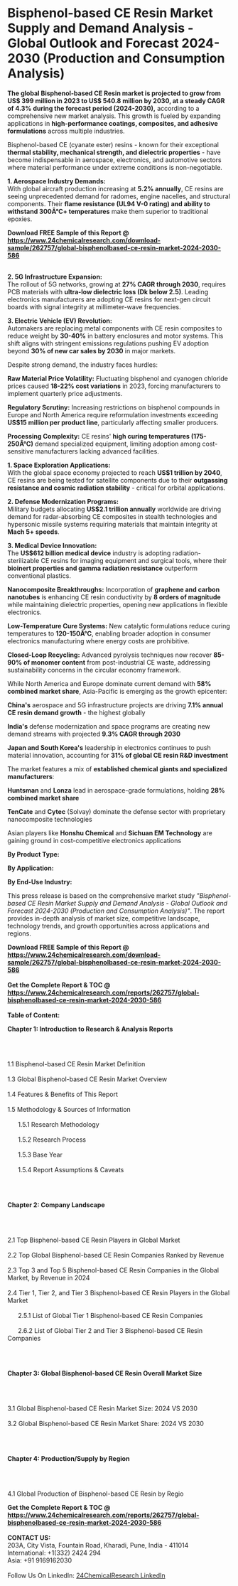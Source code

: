 <h1>Bisphenol-based CE Resin Market Supply and Demand Analysis - Global Outlook and Forecast 2024-2030 (Production and Consumption Analysis)</h1><p><strong>The global Bisphenol-based CE Resin market is projected to grow from US$ 399 million in 2023 to US$ 540.8 million by 2030, at a steady CAGR of 4.3% during the forecast period (2024-2030),</strong> according to a comprehensive new market analysis. This growth is fueled by expanding applications in <strong>high-performance coatings, composites, and adhesive formulations</strong> across multiple industries.</p><p>Bisphenol-based CE (cyanate ester) resins - known for their exceptional <strong>thermal stability, mechanical strength, and dielectric properties</strong> - have become indispensable in aerospace, electronics, and automotive sectors where material performance under extreme conditions is non-negotiable.</p><p><strong>1. Aerospace Industry Demands:</strong><br>
With global aircraft production increasing at <strong>5.2% annually</strong>, CE resins are seeing unprecedented demand for radomes, engine nacelles, and structural components. Their <strong>flame resistance (UL94 V-0 rating) and ability to withstand 300Â°C+ temperatures</strong> make them superior to traditional epoxies.</p><div><b>Download FREE Sample of this Report @ 
            <a href="https://www.24chemicalresearch.com/download-sample/262757/global-bisphenolbased-ce-resin-market-2024-2030-586">
            https://www.24chemicalresearch.com/download-sample/262757/global-bisphenolbased-ce-resin-market-2024-2030-586</a></b></div><br><p><strong>2. 5G Infrastructure Expansion:</strong><br>
The rollout of 5G networks, growing at <strong>27% CAGR through 2030</strong>, requires PCB materials with <strong>ultra-low dielectric loss (Dk below 2.5)</strong>. Leading electronics manufacturers are adopting CE resins for next-gen circuit boards with signal integrity at millimeter-wave frequencies.</p><p><strong>3. Electric Vehicle (EV) Revolution:</strong><br>
Automakers are replacing metal components with CE resin composites to reduce weight by <strong>30-40%</strong> in battery enclosures and motor systems. This shift aligns with stringent emissions regulations pushing EV adoption beyond <strong>30% of new car sales by 2030</strong> in major markets.</p><p>Despite strong demand, the industry faces hurdles:</p><p><strong>Raw Material Price Volatility:</strong> Fluctuating bisphenol and cyanogen chloride prices caused <strong>18-22% cost variations</strong> in 2023, forcing manufacturers to implement quarterly price adjustments.</p><p><strong>Regulatory Scrutiny:</strong> Increasing restrictions on bisphenol compounds in Europe and North America require reformulation investments exceeding <strong>US$15 million per product line</strong>, particularly affecting smaller producers.</p><p><strong>Processing Complexity:</strong> CE resins' <strong>high curing temperatures (175-250Â°C)</strong> demand specialized equipment, limiting adoption among cost-sensitive manufacturers lacking advanced facilities.</p><p><strong>1. Space Exploration Applications:</strong><br>
With the global space economy projected to reach <strong>US$1 trillion by 2040</strong>, CE resins are being tested for satellite components due to their <strong>outgassing resistance and cosmic radiation stability</strong> - critical for orbital applications.</p><p><strong>2. Defense Modernization Programs:</strong><br>
Military budgets allocating <strong>US$2.1 trillion annually</strong> worldwide are driving demand for radar-absorbing CE composites in stealth technologies and hypersonic missile systems requiring materials that maintain integrity at <strong>Mach 5+ speeds</strong>.</p><p><strong>3. Medical Device Innovation:</strong><br>
The <strong>US$612 billion medical device</strong> industry is adopting radiation-sterilizable CE resins for imaging equipment and surgical tools, where their <strong>bioinert properties and gamma radiation resistance</strong> outperform conventional plastics.</p><p><strong>Nanocomposite Breakthroughs:</strong> Incorporation of <strong>graphene and carbon nanotubes</strong> is enhancing CE resin conductivity by <strong>8 orders of magnitude</strong> while maintaining dielectric properties, opening new applications in flexible electronics.</p><p><strong>Low-Temperature Cure Systems:</strong> New catalytic formulations reduce curing temperatures to <strong>120-150Â°C</strong>, enabling broader adoption in consumer electronics manufacturing where energy costs are prohibitive.</p><p><strong>Closed-Loop Recycling:</strong> Advanced pyrolysis techniques now recover <strong>85-90% of monomer content</strong> from post-industrial CE waste, addressing sustainability concerns in the circular economy framework.</p><p>While North America and Europe dominate current demand with <strong>58% combined market share</strong>, Asia-Pacific is emerging as the growth epicenter:</p><p><strong>China's</strong> aerospace and 5G infrastructure projects are driving <strong>7.1% annual CE resin demand growth</strong> - the highest globally</p><p><strong>India's</strong> defense modernization and space programs are creating new demand streams with projected <strong>9.3% CAGR through 2030</strong></p><p><strong>Japan and South Korea's</strong> leadership in electronics continues to push material innovation, accounting for <strong>31% of global CE resin R&amp;D investment</strong></p><p>The market features a mix of <strong>established chemical giants and specialized manufacturers</strong>:</p><p><strong>Huntsman</strong> and <strong>Lonza</strong> lead in aerospace-grade formulations, holding <strong>28% combined market share</strong></p><p><strong>TenCate</strong> and <strong>Cytec</strong> (Solvay) dominate the defense sector with proprietary nanocomposite technologies</p><p>Asian players like <strong>Honshu Chemical</strong> and <strong>Sichuan EM Technology</strong> are gaining ground in cost-competitive electronics applications</p><p><strong>By Product Type:</strong></p><p><strong>By Application:</strong></p><p><strong>By End-Use Industry:</strong></p><p>This press release is based on the comprehensive market study <em>"Bisphenol-based CE Resin Market Supply and Demand Analysis - Global Outlook and Forecast 2024-2030 (Production and Consumption Analysis)"</em>. The report provides in-depth analysis of market size, competitive landscape, technology trends, and growth opportunities across applications and regions.</p><div><b>Download FREE Sample of this Report @ 
            <a href="https://www.24chemicalresearch.com/download-sample/262757/global-bisphenolbased-ce-resin-market-2024-2030-586">
            https://www.24chemicalresearch.com/download-sample/262757/global-bisphenolbased-ce-resin-market-2024-2030-586</a></b></div><br><div><b>Get the Complete Report & TOC @ 
            <a href="https://www.24chemicalresearch.com/reports/262757/global-bisphenolbased-ce-resin-market-2024-2030-586">
            https://www.24chemicalresearch.com/reports/262757/global-bisphenolbased-ce-resin-market-2024-2030-586</a></b></div><br>
            <b>Table of Content:</b><p><p><strong>Chapter 1: Introduction to Research &amp; Analysis Reports</strong></p><br />
<br />
<p>1.1 Bisphenol-based CE Resin Market Definition<br /><br />
1.3 Global Bisphenol-based CE Resin Market Overview<br /><br />
1.4 Features &amp; Benefits of This Report<br /><br />
1.5 Methodology &amp; Sources of Information<br /><br />
&nbsp;&nbsp;&nbsp;&nbsp;&nbsp; 1.5.1 Research Methodology<br /><br />
&nbsp;&nbsp;&nbsp;&nbsp;&nbsp; 1.5.2 Research Process<br /><br />
&nbsp;&nbsp;&nbsp;&nbsp;&nbsp; 1.5.3 Base Year<br /><br />
&nbsp;&nbsp;&nbsp;&nbsp;&nbsp; 1.5.4 Report Assumptions &amp; Caveats</p><br />
<br />
<p><strong>Chapter 2: Company Landscape</strong></p><br />
<br />
<p>2.1 Top Bisphenol-based CE Resin Players in Global Market<br /><br />
2.2 Top Global Bisphenol-based CE Resin Companies Ranked by Revenue<br /><br />
2.3 Top 3 and Top 5 Bisphenol-based CE Resin Companies in the Global Market, by Revenue in 2024<br /><br />
2.4 Tier 1, Tier 2, and Tier 3 Bisphenol-based CE Resin Players in the Global Market<br /><br />
&nbsp;&nbsp;&nbsp;&nbsp;&nbsp; 2.5.1 List of Global Tier 1 Bisphenol-based CE Resin Companies<br /><br />
&nbsp;&nbsp;&nbsp;&nbsp;&nbsp; 2.6.2 List of Global Tier 2 and Tier 3 Bisphenol-based CE Resin Companies</p><br />
<br />
<p><strong>Chapter 3: Global Bisphenol-based CE Resin Overall Market Size</strong></p><br />
<br />
<p>3.1 Global Bisphenol-based CE Resin Market Size: 2024 VS 2030<br /><br />
3.2 Global Bisphenol-based CE Resin Market Share: 2024 VS 2030</p><br />
<br />
<p><strong>Chapter 4: Production/Supply by Region</strong></p><br />
<br />
<p>4.1 Global Production of Bisphenol-based CE Resin by Regio</p><div><b>Get the Complete Report & TOC @ 
            <a href="https://www.24chemicalresearch.com/reports/262757/global-bisphenolbased-ce-resin-market-2024-2030-586">
            https://www.24chemicalresearch.com/reports/262757/global-bisphenolbased-ce-resin-market-2024-2030-586</a></b></div><br><b>CONTACT US:</b><br>
            203A, City Vista, Fountain Road, Kharadi, Pune, India - 411014<br>
            International: +1(332) 2424 294<br>
            Asia: +91 9169162030 <br><br>
            Follow Us On LinkedIn: <a href="https://www.linkedin.com/company/24chemicalresearch/">24ChemicalResearch LinkedIn</a>